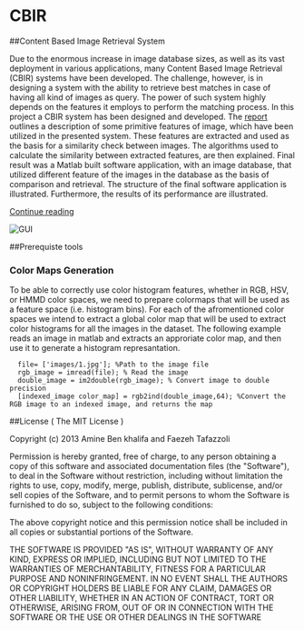 CBIR
====

##Content Based Image Retrieval System

Due to the enormous increase in image database sizes, as well as its vast deployment in various applications, many Content Based Image Retrieval (CBIR) systems have been developed. The challenge, however, is in designing a system with the ability to retrieve best matches in case of having all kind of images as query. The power of such system highly depends on the features it employs to perform the matching process. 
In this project a CBIR system has been designed and developed. The [report](https://github.com/aminert/CBIR/blob/master/Report/FeazhAmineCBIR.pdf) outlines a description of some primitive features of image, which have been utilized in the presented system. These features are extracted and used as the basis for a similarity check between images. The algorithms used to calculate the similarity between extracted features, are then explained.
Final result was a Matlab built software application, with an image database, that utilized different feature of the images in the database as the basis of comparison and retrieval. The structure of the final software application is illustrated. Furthermore, the results of its performance are illustrated.

[Continue reading](https://github.com/aminert/CBIR/blob/master/Report/FeazhAmineCBIR.pdf)


![GUI](https://raw.github.com/aminert/CBIR/master/gui.png)

##Prerequiste tools
### Color Maps Generation
To be able to correctly use color histogram features, whether in RGB, HSV, or HMMD color spaces, we need to prepare colormaps that will be used as a feature space (i.e. histogram bins).
For each of the afromentioned color spaces we intend to extract a global color map that will be used to extract color histograms for all the images in the dataset. The following example reads an image in matlab and extracts an approriate color map, and then use it to generate a histogram represantation.
      
      
      file= ['images/1.jpg']; %Path to the image file
      rgb_image = imread(file); % Read the image
      double_image = im2double(rgb_image); % Convert image to double precision
      [indexed_image color_map] = rgb2ind(double_image,64); %Convert the RGB image to an indexed image, and returns the map


##License
( The MIT License )

Copyright (c) 2013 Amine Ben khalifa and Faezeh Tafazzoli

Permission is hereby granted, free of charge, to any person obtaining a copy of this software and associated documentation files (the "Software"), to deal in the Software without restriction, including without limitation the rights to use, copy, modify, merge, publish, distribute, sublicense, and/or sell copies of the Software, and to permit persons to whom the Software is furnished to do so, subject to the following conditions:

The above copyright notice and this permission notice shall be included in all copies or substantial portions of the Software.

THE SOFTWARE IS PROVIDED "AS IS", WITHOUT WARRANTY OF ANY KIND, EXPRESS OR IMPLIED, INCLUDING BUT NOT LIMITED TO THE WARRANTIES OF MERCHANTABILITY, FITNESS FOR A PARTICULAR PURPOSE AND NONINFRINGEMENT. IN NO EVENT SHALL THE AUTHORS OR COPYRIGHT HOLDERS BE LIABLE FOR ANY CLAIM, DAMAGES OR OTHER LIABILITY, WHETHER IN AN ACTION OF CONTRACT, TORT OR OTHERWISE, ARISING FROM, OUT OF OR IN CONNECTION WITH THE SOFTWARE OR THE USE OR OTHER DEALINGS IN THE SOFTWARE

